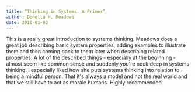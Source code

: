 ```yaml
---
title: “Thinking in Systems: A Primer”
author: Donella H. Meadows
date: 2016-01-03
---
```


This is a really great introduction to systems thinking. Meadows does a great
job describing basic system properties, adding examples to illustrate them and
then coming back to them later when describing related properties. A lot of
the described things - especially at the beginning - almost seem like common
sense and suddenly you're neck deep in systems thinking. I especially liked
how she puts systems thinking into relation to being a mindful person. That
it's always a model and not the real world and that we still have to act as
morale humans. Highly recommended.